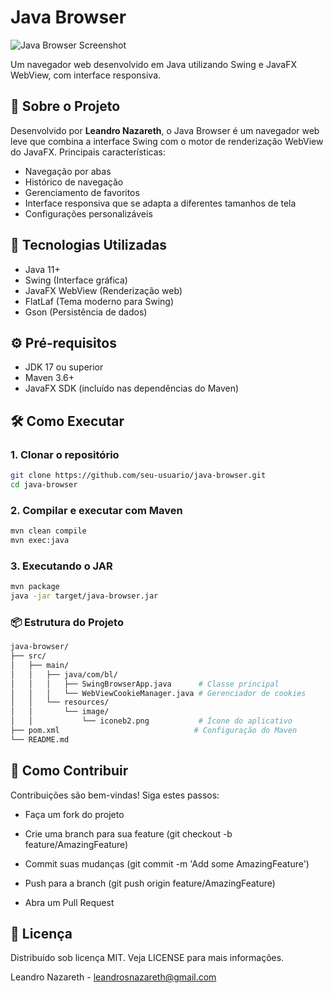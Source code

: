 # Java Browser

![Java Browser Screenshot](src\main\resources\image\iconeb2.ico)

Um navegador web desenvolvido em Java utilizando Swing e JavaFX WebView, com interface responsiva.

## 📌 Sobre o Projeto

Desenvolvido por **Leandro Nazareth**, o Java Browser é um navegador web leve que combina a interface Swing com o motor de renderização WebView do JavaFX. Principais características:

- Navegação por abas
- Histórico de navegação
- Gerenciamento de favoritos
- Interface responsiva que se adapta a diferentes tamanhos de tela
- Configurações personalizáveis

## 🚀 Tecnologias Utilizadas

- Java 11+
- Swing (Interface gráfica)
- JavaFX WebView (Renderização web)
- FlatLaf (Tema moderno para Swing)
- Gson (Persistência de dados)

## ⚙️ Pré-requisitos

- JDK 17 ou superior
- Maven 3.6+
- JavaFX SDK (incluído nas dependências do Maven)

## 🛠️ Como Executar

### 1. Clonar o repositório

```bash
git clone https://github.com/seu-usuario/java-browser.git
cd java-browser
```

### 2. Compilar e executar com Maven
```bash
mvn clean compile
mvn exec:java
```

### 3. Executando o JAR
```bash
mvn package
java -jar target/java-browser.jar
```

### 📦 Estrutura do Projeto
```bash
java-browser/
├── src/
│   ├── main/
│   │   ├── java/com/bl/
│   │   │   ├── SwingBrowserApp.java      # Classe principal
│   │   │   └── WebViewCookieManager.java # Gerenciador de cookies
│   │   └── resources/
│   │       └── image/
│   │           └── iconeb2.png           # Ícone do aplicativo
├── pom.xml                              # Configuração do Maven
└── README.md
```
## 🤝 Como Contribuir

Contribuições são bem-vindas! Siga estes passos:

- Faça um fork do projeto

- Crie uma branch para sua feature (git checkout -b feature/AmazingFeature)

- Commit suas mudanças (git commit -m 'Add some AmazingFeature')

- Push para a branch (git push origin feature/AmazingFeature)

- Abra um Pull Request

## 📄 Licença

Distribuído sob licença MIT. Veja LICENSE para mais informações.

Leandro Nazareth - leandrosnazareth@gmail.com
